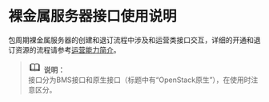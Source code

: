# 裸金属服务器接口使用说明<a name="ZH-CN_TOPIC_0131668048"></a>

包周期裸金属服务器的创建和退订流程中涉及和运营类接口交互，详细的开通和退订资源的流程请参考[运营能力简介](https://support.huaweicloud.com/api-oce/zh-cn_topic_0075195195.html)。

>![](public_sys-resources/icon-note.gif) **说明：**   
>接口分为BMS接口和原生接口（标题中有“OpenStack原生”），在使用时注意区分。  

